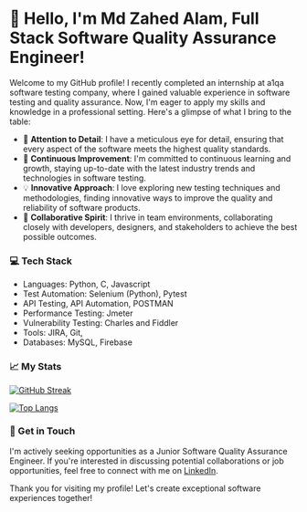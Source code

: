 # :wave: Hello, I'm Md Zahed Alam, Full Stack Software Quality Assurance Engineer!

Welcome to my GitHub profile! I recently completed an internship at a1qa software testing company, where I gained valuable experience in software testing and quality assurance. Now, I'm eager to apply my skills and knowledge in a professional setting. Here's a glimpse of what I bring to the table:

- :mag_right: **Attention to Detail**: I have a meticulous eye for detail, ensuring that every aspect of the software meets the highest quality standards.
- :rocket: **Continuous Improvement**: I'm committed to continuous learning and growth, staying up-to-date with the latest industry trends and technologies in software testing.
- :bulb: **Innovative Approach**: I love exploring new testing techniques and methodologies, finding innovative ways to improve the quality and reliability of software products.
- :handshake: **Collaborative Spirit**: I thrive in team environments, collaborating closely with developers, designers, and stakeholders to achieve the best possible outcomes.

### :computer: Tech Stack

- Languages: Python, C, Javascript
- Test Automation: Selenium (Python), Pytest
- API Testing, API Automation, POSTMAN
- Performance Testing: Jmeter
- Vulnerability Testing: Charles and Fiddler
- Tools: JIRA, Git,
- Databases: MySQL, Firebase

### :chart_with_upwards_trend: My Stats

[![GitHub Streak](http://github-readme-streak-stats.herokuapp.com?user=zahedcse)](https://git.io/streak-stats)

[![Top Langs](https://github-readme-stats.vercel.app/api/top-langs/?username=Zahedcse&layout=compact&theme=vision-friendly-dark)](https://github.com/Zahedcse/github-readme-stats)

### :email: Get in Touch

I'm actively seeking opportunities as a Junior Software Quality Assurance Engineer. If you're interested in discussing potential collaborations or job opportunities, feel free to connect with me on [LinkedIn](https://www.linkedin.com/in/md-zahed-alam/).

Thank you for visiting my profile! Let's create exceptional software experiences together!
